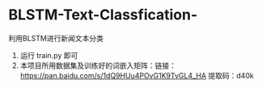 # BLSTM-Text-Classfication-
利用BLSTM进行新闻文本分类

1. 运行 train.py 即可
2. 本项目所用数据集及训练好的词嵌入矩阵：链接：https://pan.baidu.com/s/1dQ9HUu4POvG1K9TvGL4_HA 提取码：d40k
